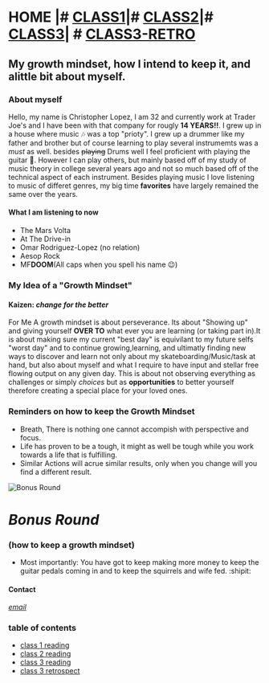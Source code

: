 #  HOME |# [CLASS1](class1reading.md)|# [CLASS2](class2.md)|# [CLASS3](class3.md)| # [CLASS3-RETRO](class3-retro.md)
    
## My growth mindset, how I intend to keep it, and alittle bit about myself.

### About myself 
Hello, my name is Christopher Lopez, I am 32 and currently work at Trader Joe's and I have been with that company for rougly **14 YEARS!!**.
I grew up in a house where music 🎶 was a top "prioty". I grew up a drummer like my father and brother but of course learning to play several instrumemts was a *must* as well. besides ~~playing~~ Drums well I feel proficient with playing the guitar 🎸. However I can play others, but mainly based off of my study of music theory in college several years ago and not so much based off of the technical aspect of each instrument. Besides playing music I love listening to music of differet genres, my big time **favorites** have largely remained the same over the years. 
        
#### What I am listening to now
- The Mars Volta 
- At The Drive-in
- Omar Rodriguez-Lopez (no relation)
- Aesop Rock
- MF**DOOM**(All caps when you spell his name 😉)

### My Idea of a "Growth Mindset"

#### Kaizen: *change for the better*
For Me A growth mindset is about perseverance. Its about "Showing up" and giving yourself **OVER TO** what ever you are learning (or taking part in).It is about making sure my current "best day" is equivilant to my future selfs "worst day"  and to continue growing,learning, and ultimatly finding new ways to discover and learn not only about my skateboarding/Music/task at hand, but also about myself and what I require to have input and stellar free flowing output on any given day. This is about not observing everything as challenges or simply *choices* but as **opportunities** to better yourself therefore creating a special place for your loved ones.
                                              
### Reminders on how to keep the Growth Mindset

- Breath, There is nothing one cannot accompish with perspective and focus.
- Life has proven to be a tough, it might as well be tough while you work towards a life that is fulfilling.
- Similar Actions will acrue similar results, only when you change will you find a different result.

![Bonus Round](https://user-images.githubusercontent.com/99520664/165210146-6e5b5c21-6cff-448b-8510-1b95fe7f7cf5.jpeg)

# *Bonus Round* 
### (how to keep a growth mindset)

- Most importantly: You have got to keep making more money to keep the guitar pedals coming in and to keep the squirrels and wife fed. :shipit:

#### Contact
[*email*](mailto:chris_lopez@mailfence.com)

### table of contents 

 - [class 1 reading](class1reading.md)
 - [class 2 reading](class2.md) 
 - [class 3 reading](class3.md)
 - [class 3 retrospect](class3-retro.md)
